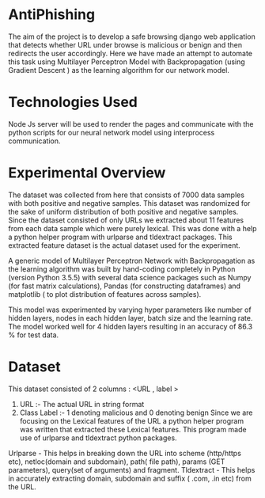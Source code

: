 # AntiPhishing
The aim of the project is to develop a safe browsing django web application that detects whether URL under browse is malicious or benign and then redirects the user accordingly. Here we have made an attempt to automate this task using Multilayer Perceptron Model with Backpropagation (using Gradient Descent ) as the learning algorithm for our network model.

# Technologies Used
Node Js server will be used to render the pages and communicate with the python scripts for our neural network model using interprocess communication.

# Experimental Overview
The dataset was collected from here that consists of 7000 data samples with both positive and negative samples. This dataset was randomized for the sake of uniform distribution of both positive and negative samples. Since the dataset consisted of only URLs we extracted about 11 features from each data sample which were purely lexical. This was done with a help a python helper program with urlparse and tldextract packages. This extracted feature dataset is the actual dataset used for the experiment.

A generic model of Multilayer Perceptron Network with Backpropagation as the learning algorithm was built by hand-coding completely in Python (version Python 3.5.5) with several data science packages such as Numpy (for fast matrix calculations), Pandas (for constructing dataframes) and matplotlib ( to plot distribution of features across samples).

This model was experimented by varying hyper parameters like number of hidden layers, nodes in each hidden layer, batch size and the learning rate. The model worked well for 4 hidden layers resulting in an accuracy of 86.3 % for test data.

# Dataset
This dataset consisted of 2 columns : <URL , label >

1. URL :- The actual URL in string format
2. Class Label :- 1 denoting malicious and 0 denoting benign
Since we are focusing on the Lexical features of the URL a python helper program was written that extracted these Lexical features. This program made use of urlparse and tldextract python packages.

Urlparse - This helps in breaking down the URL into scheme (http/https etc), netloc(domain and subdomain), path( file path), params (GET parameters), query(set of arguments) and fragment. Tldextract - This helps in accurately extracting domain, subdomain and suffix ( .com, .in etc) from the URL.
